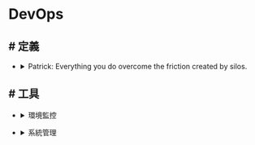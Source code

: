 ##### <!-- 收起 -->

<!----------- ref start ----------->

[DevOps ｜水球潘]: https://youtu.be/8PEsi2N1gc4
[Vagrant]: https://youtu.be/4nK_S-mU6_o?list=PLfQqWeOCIH4B6YAEXMr6cx4AfnKNBLbZO
[Ansible]: https://youtu.be/K0e7tjh3NFk?list=PLfQqWeOCIH4BDoRx8lpXXl4hqSD4GSDU5
[Prometheus]: https://prometheus.io/
[LibreNMS]: https://www.librenms.org/
[Zabbix]: https://www.zabbix.com/
[sysdig]: https://sysdig.com/

<!------------ ref end ------------>

# DevOps

## # 定義

- <details close>
  <summary>Patrick: Everything you do overcome the friction created by silos.</summary>

  - DevOps 之父 Patrick 對 DevOps 描述的演進

    ![DevOps_define_from_Patrick.png](./src/image/DevOps_define_from_Patrick.png)

    - REF: [DevOps ｜水球潘]

  </details>

## # 工具

<!-- 環境監控 -->

- <details close>
  <summary>環境監控</summary>

  - [LibreNMS]

    ![](./src/image/GPT_Monitor_LibreNMS.png)

  - [Zabbix]

    ![](./src/image/GPT_Monitor_Zabbix.png)

  - [Prometheus]

    ![](./src/image/GPT_Monitor_Prometheus.png)

  - [Sysdig]

    ![](./src/image/GPT_Monitor_Sysdig.png)

  </details>

<!-- 系統管理 -->

- <details close>
  <summary>系統管理</summary>

  - [Vagrant]

  - [Ansible]

  </details>
